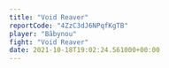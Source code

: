 ```yaml
---
title: "Void Reaver"
reportCode: "4ZzC3dJ6NPqfKgTB"
player: "Bãbynou"
fight: "Void Reaver"
date: 2021-10-18T19:02:24.561000+00:00
---
```

